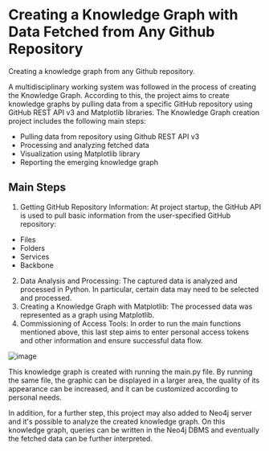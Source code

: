 # Creating a Knowledge Graph with Data Fetched from Any Github Repository
Creating a knowledge graph from any Github repository.

A multidisciplinary working system was followed in the process of creating the Knowledge Graph. According to this, the project aims to create knowledge graphs by pulling data from a specific GitHub repository using GitHub REST API v3 and Matplotlib libraries. The Knowledge Graph creation project includes the following main steps:
-	Pulling data from repository using Github REST API v3
-	Processing and analyzing fetched data
-	Visualization using Matplotlib library
-	Reporting the emerging knowledge graph

## Main Steps
1.	Getting GitHub Repository Information: At project startup, the GitHub API is used to pull basic information from the user-specified GitHub repository:
- Files
- Folders
- Services
- Backbone
2.	Data Analysis and Processing: The captured data is analyzed and processed in Python. In particular, certain data may need to be selected and processed.
3.	Creating a Knowledge Graph with Matplotlib: The processed data was represented as a graph using Matplotlib.
4.	Commissioning of Access Tools: In order to run the main functions mentioned above, this last step aims to enter personal access tokens and other information and ensure successful data flow.

![image](https://github.com/Atakan305/Knowledge-Graph/assets/76012121/fb88488d-64d8-4d35-889a-2d8007fed38b)

This knowledge graph is created with running the main.py file. By running the same file, the graphic can be displayed in a larger area, the quality of its appearance can be increased, and it can be customized according to personal needs.

In addition, for a further step, this project may also added to Neo4j server and it's possible to analyze the created knowledge graph. On this knowledge graph, queries can be written in the Neo4j DBMS and eventually the fetched data can be further interpreted. 
